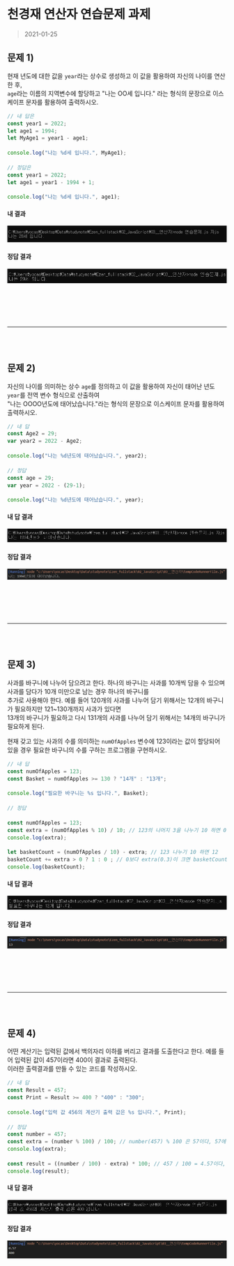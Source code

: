 # 천경재 연산자 연습문제 과제
> 2021-01-25

## 문제 1)
현재 년도에 대한 값을 `year`라는 상수로 생성하고 이 값을 활용하여 자신의 나이를 연산한 후,   
`age`라는 이름의 지역변수에 할당하고 "나는 OO세 입니다." 라는 형식의 문장으로 이스케이프 문자를 활용하여 출력하시오.

```javascript
// 내 답은
const year1 = 2022;
let age1 = 1994;
let MyAge1 = year1 - age1;

console.log("나는 %d세 입니다.", MyAge1);

// 정답은
const year1 = 2022;
let age1 = year1 - 1994 + 1;

console.log("나는 %d세 입니다.", age1);
```

#### 내 결과
<img src="res/testQ1.png">

#### 정답 결과
<img src="res/testQ1-2.png">

<br/><br/>
---
---
<br/><br/>


## 문제 2) 
자신의 나이를 의미하는 상수 `age`를 정의하고 이 값을 활용하여 자신이 태어난 년도 `year`를 전역 변수 형식으로 산출하여   
"나는 OOOO년도에 태어났습니다."라는 형식의 문장으로 이스케이프 문자를 활용하여 출력하시오.

```javascript
// 내 답
const Age2 = 29;
var year2 = 2022 - Age2;

console.log("나는 %d년도에 태어났습니다.", year2);

// 정답
const age = 29;
var year = 2022 - (29-1);

console.log("나는 %d년도에 태어났습니다.", year);
```

#### 내 답 결과
<img src="res/testQ2.png">

#### 정답 결과
<img src="res/testQ2-2.png">

<br/><br/>
---
---
<br/><br/>


## 문제 3)
사과를 바구니에 나누어 담으려고 한다. 하나의 바구니는 사과를 10개씩 담을 수 있으며 사과를 담다가 10개 미만으로 남는 경우 하나의 바구니를   
추가로 사용해야 한다. 예를 들어 120개의 사과를 나누어 담기 위해서는 12개의 바구니가 필요하지만 121~130개까지 사과가 있다면   
13개의 바구니가 필요하고 다시 131개의 사과를 나누어 담기 위해서는 14개의 바구니가 필요하게 된다.


현재 갖고 있는 사과의 수를 의미하는 `numOfApples` 변수에 123이라는 값이 할당되어 있을 경우 필요한 바구니의 수를 구하는 프로그램을   구현하시오.

```javascript
// 내 답
const numOfApples = 123;
const Basket = numOfApples >= 130 ? "14개" : "13개";

console.log("필요한 바구니는 %s 입니다.", Basket);

// 정답

const numOfApples = 123;
const extra = (numOfApples % 10) / 10; // 123의 나머지 3을 나누기 10 하면 0.3
console.log(extra);

let basketCount = (numOfApples / 10) - extra; // 123 나누기 10 하면 12
basketCount += extra > 0 ? 1 : 0 ; // 0보다 extra(0.3)이 크면 basketCount 1 증가
console.log(basketCount);
```
#### 내 답 결과
<img src="res/testQ3.png">

#### 정답 결과
<img src="res/testQ3-2.png">

<br/><br/>
---
---
<br/><br/>

## 문제 4)
어떤 계산기는 입력된 값에서 백의자리 이하를 버리고 결과를 도출한다고 한다. 예를 들어 입력된 값이 457이라면 400이 결과로 출력된다.   
이러한 출력결과를 만들 수 있는 코드를 작성하시오.

```javascript
// 내 답
const Result = 457;
const Print = Result >= 400 ? "400" : "300";

console.log("입력 값 456의 계산기 출력 값은 %s 입니다.", Print);

// 정답
const number = 457;
const extra = (number % 100) / 100; // number(457) % 100 은 57이다, 57에 / 100 하면 0.57
console.log(extra);

const result = ((number / 100) - extra) * 100; // 457 / 100 = 4.57이다, -0.57 하고 * 100 해서 400이 된다. 
console.log(result);

```

#### 내 답 결과
<img src="res/testQ4.png">

#### 정답 결과
<img src="res/testQ4-2.png">


